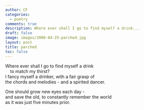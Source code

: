 ```yaml
---
author: CF
categories:
  - poetry
comments: true
description: Where ever shall I go to find myself a drink...
draft: false
image: images/2000-04-25-parched.jpg
layout: post
title: parched
toc: false
---
```

    
Where ever shall I go to find myself a drink    
    to match my thirst?    
I fancy myself a drinker, with a fair grasp of    
the chords and melodies - and a spirited dancer.    
    
One should grow new eyes each day -    
and save the old, to constantly remember the world    
as it was just five minutes prior.    
